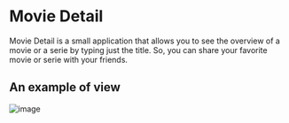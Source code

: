 # Movie Detail

Movie Detail is a small application that allows you to see the overview of a movie or a serie by typing just the title. So, you can share your favorite movie or serie with your friends.

## An example of view

![image](https://user-images.githubusercontent.com/50472875/154824891-293ff7d6-12c0-45d8-bcdd-51a07055db32.png)

